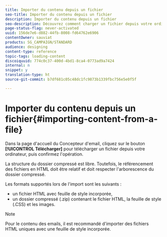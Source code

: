 ```yaml
---
title: Importer du contenu depuis un fichier
seo-title: Importer du contenu depuis un fichier
description: Importer du contenu depuis un fichier
seo-description: Découvrez comment charger un fichier depuis votre ordinateur lors de la création d'un email ou d'une landing page.
page-status-flag: never-activated
uuid: 156de7e6-d882-44fb-8008-fd64762e6906
contentOwner: sauviat
products: SG_CAMPAIGN/STANDARD
audience: designing
content-type: reference
topic-tags: loading-content
discoiquuid: 774c0c37-400d-4bd1-8ca4-0773ad9a7424
internal: n
snippet: y
translation-type: ht
source-git-commit: b7df681c05c48dc1fc9873b1339fbc756e5e0f5f

---
```



# Importer du contenu depuis un fichier{#importing-content-from-a-file}

Dans la page d'accueil du Concepteur d'email, cliquez sur le bouton **[!UICONTROL Télécharger]** pour télécharger un fichier depuis votre ordinateur, puis confirmez l'opération.

La structure du dossier compressé est libre. Toutefois, le référencement des fichiers en HTML doit être relatif et doit respecter l'arborescence du dossier compressé.

Les formats supportés lors de l'import sont les suivants :

* un fichier HTML avec feuille de style incorporée,
* un dossier compressé (.zip) contenant le fichier HTML, la feuille de style (.CSS) et les images.

>[!NOTE]
>
>Pour le contenu des emails, il est recommandé d'importer des fichiers HTML uniques avec une feuille de style incorporée.

